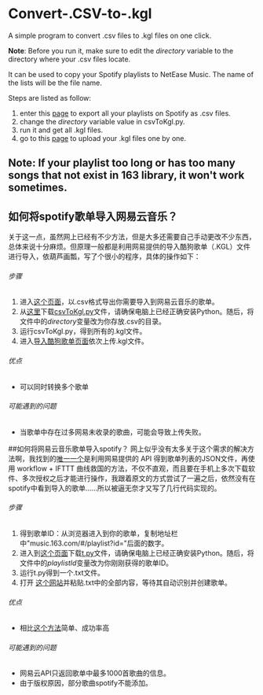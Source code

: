 # Convert-.CSV-to-.kgl

A simple program to convert .csv files to .kgl files on one click.

**Note**: Before you run it, make sure to edit the *directory* variable to the directory where your .csv files locate.






It can be used to copy your Spotify playlists to NetEase Music. The name of the lists will be the file name.

Steps are listed as follow:

1. enter this [page](https://rawgit.com/watsonbox/exportify/master/exportify.html) to export all your playlists on Spotify as .csv files.
2. change the *directory* variable value in csvToKgl.py.
3. run it and get all .kgl files.
4. go to this [page](http://music.163.com/#/import/kugou) to upload your .kgl files one by one.

**Note**: If your playlist too long or has too many songs that not exist in 163 library, it won't work sometimes.
---
## 如何将spotify歌单导入网易云音乐？
关于这一点，虽然网上已经有不少方法，但是大多还需要自己手动更改不少东西，总体来说十分麻烦。但原理一般都是利用网易提供的导入酷狗歌单（.KGL）文件进行导入，依葫芦画瓢，写了个很小的程序，具体的操作如下：

###### 步骤

1. 进入[这个页面](https://rawgit.com/watsonbox/exportify/master/exportify.html)，以.csv格式导出你需要导入到网易云音乐的歌单。
2. 从[这里](https://github.com/bjason/Convert-.CSV-to-.kgl)下载[csvToKgl.py](https://github.com/bjason/Convert-.CSV-to-.kgl/blob/master/csvToKgl.py)文件，请确保电脑上已经正确安装Python。随后，将文件中的*directory*变量改为你存放.csv的目录。
3. 运行csvToKgl.py，得到所有的.kgl文件。
4. 进入[导入酷狗歌单页面](http://music.163.com/#/import/kugou)依次上传.kgl文件。

###### 优点

* 可以同时转换多个歌单

###### 可能遇到的问题

* 当歌单中存在过多网易未收录的歌曲，可能会导致上传失败。

##如何将网易云音乐歌单导入spotify？
网上似乎没有太多关于这个需求的解决方法啊，我找到的[唯一一个](https://sspai.com/post/36542)是利用网易提供的 API 得到歌单列表的JSON文件，再使用 workflow + IFTTT 曲线救国的方法，不仅不直观，而且要在手机上多次下载软件、多次授权之后才能进行操作，我跟着原文的方式尝试了一遍之后，依然没有在spotify中看到导入的歌单……所以被逼无奈才又写了几行代码实现的。

###### 步骤

1. 得到歌单ID：从浏览器进入到你的歌单，复制地址栏中"music.163.com/#/playlist?id="后面的数字。
2. 进入到[这个页面](https://github.com/bjason/163MusicToSpotify)下载[t.py](https://github.com/bjason/163MusicToSpotify/blob/master/t.py)文件，请确保电脑上已经正确安装Python。随后，将文件中的*playlistId*变量改为你刚刚获得的歌单ID。
3. 运行t.py得到一个.txt文件。
4. 打开 [这个网站](http://spotlistr.herokuapp.com/#/search/textbox)并粘贴.txt中的全部内容，等待其自动识别并创建歌单。

###### 优点
* 相比[这个方法](https://sspai.com/post/36542)简单、成功率高

###### 可能遇到的问题

* 网易云API只返回歌单中最多1000首歌曲的信息。
* 由于版权原因，部分歌曲spotify不能添加。
